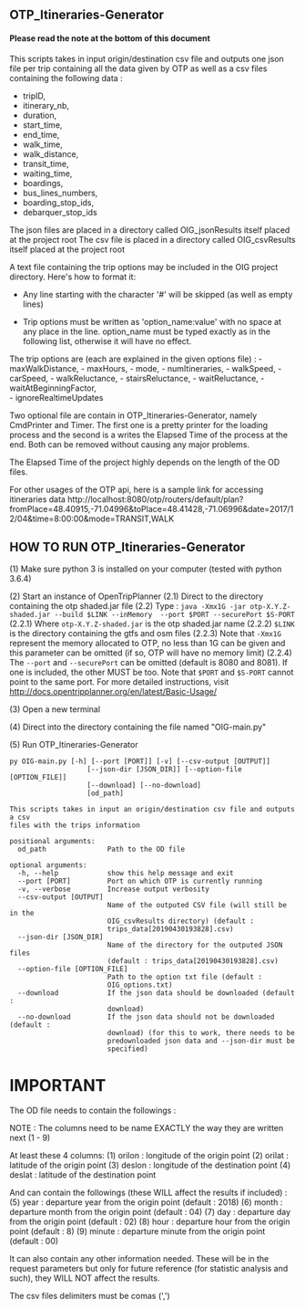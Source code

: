 ## OTP_Itineraries-Generator

#### Please read the note at the bottom of this document

This scripts takes in input origin/destination csv file and outputs one json file per trip containing all the
data given by OTP as well as a csv files containing the following data :

- tripID,
- itinerary_nb, 
- duration,
- start_time, 
- end_time,
- walk_time, 
- walk_distance, 
- transit_time,
- waiting_time, 
- boardings, 
- bus_lines_numbers,
- boarding_stop_ids, 
- debarquer_stop_ids

The json files are placed in a directory called OIG_jsonResults itself placed at the project root
The csv file is placed in a directory called OIG_csvResults itself placed at the project root

A text file containing the trip options may be included in the OIG project directory.  Here's how to format it:

- Any line starting with the character '#' will be skipped (as well as empty lines)
  
- Trip options must be written as 'option_name:value' with no space at any place in the line.
  option_name must be typed exactly as in the following list, otherwise it will have no effect.
  
The trip options are (each are explained in the given options file) :
    -   maxWalkDistance, 
    - maxHours, 
    - mode, 
    - numItineraries, 
    - walkSpeed, 
    - carSpeed,
    - walkReluctance, 
    - stairsReluctance, 
    - waitReluctance, 
    - waitAtBeginningFactor,  
    - ignoreRealtimeUpdates

Two optional file are contain in OTP_Itineraries-Generator, namely CmdPrinter and Timer.  The first one is a
pretty printer for the loading process and the second is a writes the Elapsed Time of the process at the end.
Both can be removed without causing any major problems.

The Elapsed Time of the project highly depends on the length of the OD files.

For other usages of the OTP api, here is a sample link for accessing itineraries data
http://localhost:8080/otp/routers/default/plan?fromPlace=48.40915,-71.04996&toPlace=48.41428,-71.06996&date=2017/12/04&time=8:00:00&mode=TRANSIT,WALK


## HOW TO RUN OTP_Itineraries-Generator

(1) Make sure python 3 is installed on your computer (tested with python 3.6.4)

(2) Start an instance of OpenTripPlanner
	(2.1) Direct to the directory containing the otp shaded.jar file
	(2.2) Type : `java -Xmx1G -jar otp-X.Y.Z-shaded.jar --build $LINK --inMemory  --port $PORT --securePort $S-PORT`
		(2.2.1) Where `otp-X.Y.Z-shaded.jar` is the otp shaded.jar name
		(2.2.2) `$LINK` is the directory containing the gtfs and osm files
		(2.2.3) Note that `-Xmx1G` represent the memory allocated to OTP, no less than 1G can be given
			and this parameter can be omitted (if so, OTP will have no memory limit)
		(2.2.4) The `--port` and `--securePort` can be omitted (default is 8080 and 8081).  If one is included, the other
		    MUST be too.  Note that `$PORT` and `$S-PORT` cannot point to the same port.
    For more detailed instructions, visit http://docs.opentripplanner.org/en/latest/Basic-Usage/

(3) Open a new terminal

(4) Direct into the directory containing the file named "OIG-main.py"

(5) Run OTP_Itineraries-Generator
```
py OIG-main.py [-h] [--port [PORT]] [-v] [--csv-output [OUTPUT]]
                   [--json-dir [JSON_DIR]] [--option-file [OPTION_FILE]]
                   [--download] [--no-download]
                   [od_path]

This scripts takes in input an origin/destination csv file and outputs a csv
files with the trips information

positional arguments:
  od_path               Path to the OD file

optional arguments:
  -h, --help            show this help message and exit
  --port [PORT]         Port on which OTP is currently running
  -v, --verbose         Increase output verbosity
  --csv-output [OUTPUT]
                        Name of the outputed CSV file (will still be in the
                        OIG_csvResults directory) (default :
                        trips_data[20190430193828].csv)
  --json-dir [JSON_DIR]
                        Name of the directory for the outputed JSON files
                        (default : trips_data[20190430193828].csv)
  --option-file [OPTION_FILE]
                        Path to the option txt file (default :
                        OIG_options.txt)
  --download            If the json data should be downloaded (default :
                        download)
  --no-download         If the json data should not be downloaded (default :
                        download) (for this to work, there needs to be
                        predownloaded json data and --json-dir must be
                        specified)
```



# IMPORTANT
The OD file needs to contain the followings :

NOTE : The columns need to be name EXACTLY the way they are written next (1 - 9)

At least these 4 columns:
   (1) orilon : longitude of the origin point
   (2) orilat : latitude of the origin point
   (3) deslon : longitude of the destination point
   (4) deslat : latitude of the destination point

And can contain the followings (these WILL affect the results if included) :
   (5) year : departure year from the origin point (default : 2018)
   (6) month : departure month from the origin point (default : 04)
   (7) day : departure day from the origin point (default : 02)
   (8) hour : departure hour from the origin point (default : 8)
   (9) minute : departure minute from the origin point (default : 00)

It can also contain any other information needed.  These will be in the request parameters but only for future reference (for statistic analysis and such), they WILL NOT affect the results.

The csv files delimiters must be comas (',')